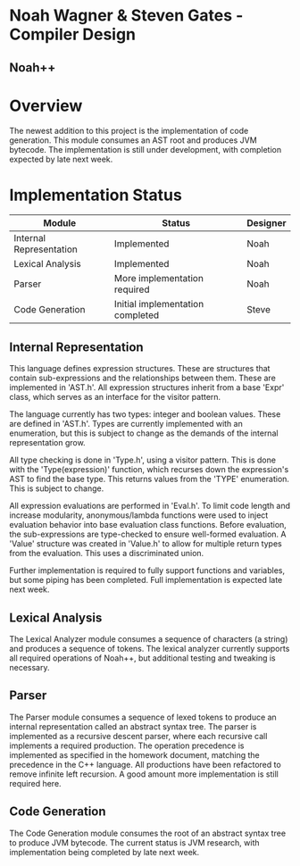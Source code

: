 # Noah Wagner & Steven Gates - Compiler Design 
## Noah++

# Overview
The newest addition to this project is the implementation of code generation. This module consumes an AST root and produces JVM bytecode. The implementation is still under development, with completion expected by late next week. 

# Implementation Status

| Module                  | Status                           | Designer |
|-------------------------|----------------------------------|----------|
| Internal Representation | Implemented                      | Noah     |
| Lexical Analysis        | Implemented                      | Noah     |
| Parser                  | More implementation required     | Noah     |
| Code Generation         | Initial implementation completed | Steve    |

## Internal Representation
This language defines expression structures. These are structures that contain sub-expressions and the relationships between them. These are implemented in 'AST.h'. All expression structures inherit from a base 'Expr' class, which serves as an interface for the visitor pattern.

The language currently has two types: integer and boolean values. These are defined in 'AST.h'. Types are currently implemented with an enumeration, but this is subject to change as the demands of the internal representation grow.

All type checking is done in 'Type.h', using a visitor pattern. This is done with the 'Type(expression)' function, which recurses down the expression's AST to find the base type. This returns values from the 'TYPE' enumeration. This is subject to change.

All expression evaluations are performed in 'Eval.h'. To limit code length and increase modularity, anonymous/lambda functions were used to inject evaluation behavior into base evaluation class functions. Before evaluation, the sub-expressions are type-checked to ensure well-formed evaluation. A 'Value' structure was created in 'Value.h' to allow for multiple return types from the evaluation. This uses a discriminated union.

Further implementation is required to fully support functions and variables, but some piping has been completed. Full implementation is expected late next week.

## Lexical Analysis
The Lexical Analyzer module consumes a sequence of characters (a string) and produces a sequence of tokens. The lexical analyzer currently supports all required operations of Noah++, but additional testing and tweaking is necessary. 

## Parser
The Parser module consumes a sequence of lexed tokens to produce an internal representation called an abstract syntax tree. The parser is implemented as a recursive descent parser, where each recursive call implements a required production. The operation precedence is implemented as specified in the homework document, matching the precedence in the C++ language. All productions have been refactored to remove infinite left recursion. A good amount more implementation is still required here.

## Code Generation
The Code Generation module consumes the root of an abstract syntax tree to produce JVM bytecode. The current status is JVM research, with implementation being completed by late next week.
